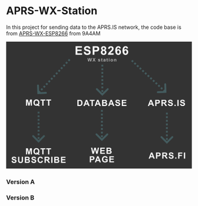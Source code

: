# APRS-WX-Station

In this project for sending data to the APRS.IS network, the code base is from [APRS-WX-ESP8266](https://github.com/9A4AM/APRS-WX-ESP8266) from 9A4AM

![diagram](https://github.com/ondrahladik/APRS-WX-Station/blob/main/Image/Diagram.png)

### Version A

### Version B